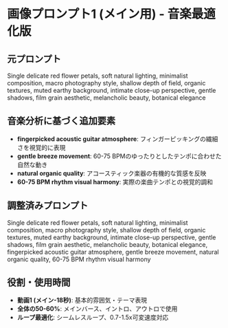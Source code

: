 # 画像プロンプト1 (メイン用) - 音楽最適化版

## 元プロンプト
Single delicate red flower petals, soft natural lighting, minimalist composition, macro photography style, shallow depth of field, organic textures, muted earthy background, intimate close-up perspective, gentle shadows, film grain aesthetic, melancholic beauty, botanical elegance

## 音楽分析に基づく追加要素
- **fingerpicked acoustic guitar atmosphere**: フィンガーピッキングの繊細さを視覚的に表現
- **gentle breeze movement**: 60-75 BPMのゆったりとしたテンポに合わせた自然な動き
- **natural organic quality**: アコースティック楽器の有機的な質感を反映
- **60-75 BPM rhythm visual harmony**: 実際の楽曲テンポとの視覚的調和

## 調整済みプロンプト
Single delicate red flower petals, soft natural lighting, minimalist composition, macro photography style, shallow depth of field, organic textures, muted earthy background, intimate close-up perspective, gentle shadows, film grain aesthetic, melancholic beauty, botanical elegance, fingerpicked acoustic guitar atmosphere, gentle breeze movement, natural organic quality, 60-75 BPM rhythm visual harmony

## 役割・使用時間
- **動画1 (メイン-18秒)**: 基本的雰囲気・テーマ表現
- **全体の50-60%**: メインバース、イントロ、アウトロで使用
- **ループ最適化**: シームレスループ、0.7-1.5x可変速度対応